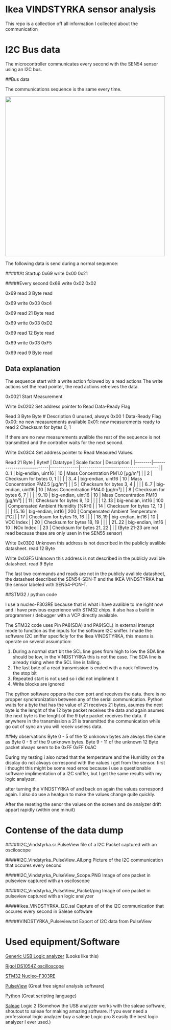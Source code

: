 # Ikea VINDSTYRKA sensor analysis

This repo is a collection off all information I collected about the communication 

# I2C Bus data

The microcontroller communicates every second with the SEN54 sensor using an I2C bus.

##Bus data

The communications sequence is the same every time. 

<img src="I2C_Vindstyrka_PulseView_All.PNGg" width="500px">

The following data is send during a normal sequence:

#####At Startup
0x69 write
0x00
0x21

#####Every second
0x69 write 
0x02
0x02

0x69 read
3 Byte read

0x69 write 
0x03
0xc4

0x69 read
21 Byte read

0x69 write 
0x03
0xD2

0x69 read
12 Byte read

0x69 write
0x03
0xF5

0x69 read
9 Byte read

## Data explanation

The sequence start with a write action folowed by a read actions
The write actions set the read pointer, the read actions retreives the data.

0x0021
Start Measurement

Write 0x0202
Set address pointer to Read Data-Ready Flag 

Read 3 Byte
Byte # Description
0 unused, always 0x00
1 Data-Ready Flag
0x00: no new measurements available
0x01: new measurements ready to read
2 Checksum for bytes 0, 1

If there are no new measurements avalible the rest of the sequence is not transmitted and the controller waits for the next second.

Write 0x03C4 
Set address pointer to Read Measured Values. 

Read 21 Byte
| Byte#  | Datatype                  | Scale factor | Description                          |
|--------|---------------------------|--------------|--------------------------------------|
| 0..1   | big-endian, uint16        | 10           | Mass Concentration PM1.0 [μg/m³]      |
| 2      | Checksum for bytes 0, 1   |              |                                      |
| 3..4   | big-endian, uint16        | 10           | Mass Concentration PM2.5 [μg/m³]     |
| 5      | Checksum for bytes 3, 4   |              |                                      |
| 6..7   | big-endian, uint16        | 10           | Mass Concentration PM4.0 [μg/m³]     |
| 8      | Checksum for bytes 6, 7   |              |                                      |
| 9..10  | big-endian, uint16        | 10           | Mass Concentration PM10 [μg/m³]      |
| 11     | Checksum for bytes 9, 10  |              |                                      |
| 12..13 | big-endian, int16         | 100          | Compensated Ambient Humidity [%RH]   |
| 14     | Checksum for bytes 12, 13 |              |                                      |
| 15..16 | big-endian, int16         | 200          | Compensated Ambient Temperature [°C] |
| 17     | Checksum for bytes 15, 16 |              |                                      |
| 18..19 | big-endian, int16         | 10           | VOC Index                            |
| 20     | Checksum for bytes 18, 19 |              |                                      |
| 21..22 | big-endian, int16         | 10           | NOx Index                            |
| 23     | Checksum for bytes 21, 22 |              |                                      |
(Byte 21-23 are not read because these are only usen in the SEN55 sensor)

Write 0x03D2
Unknown this address is not described in the publicly avalible datasheet.
read 12 Byte 

Write 0x03F5
Unknown this address is not described in the publicly avalible datasheet.
read 9 Byte 

The last two commands and reads are not in the publicly avalible datasheet, the datasheet described the SEN54-SDN-T and the IKEA VINDSTYRKA has the sensor labeled with SEN54-PON-T.

##STM32 / python code

I use a nucleo-F303RE because that is what i have avalible to me right now and i have previous experience with STM32 chips. it also has a build in programmer / debugger with a VCP directly available.

The STM32 code uses Pin PA8(SDA) and PA9(SCL) in external interupt mode to function as the inputs for the software I2C sniffer.
I made the software I2C sniffer specificly for the Ikea VINDSTYRKA, this means is operate on several assumption:

1. During a normal start bit the SCL line goes from high to low the SDA line should be low, in the VINDSTYRKA this is not the case. The SDA line is already rising when the SCL line is falling.
2. The last byte of a read transmission is ended with a nack followed by the stop bit
3. Repeated start is not used so i did not impliment it
4. Write blocks are ignored

The python software oppens the com port and receives the data. there is no propper synchronization between any of the serial communication.
Python waits for a byte that has the value of 21 receives 21 bytes, asumes the next byte is the lenght of the 12 byte packet receives the data and again asumes the next byte is the lenght of the 9 byte packet receives the data.
if anywhere in the transmission a 21 is transmitted the communication while go out of sync an you will receiv useless data.

##My observations
Byte 0 - 5 of the 12 unknown bytes are always the same as Byte 0 - 5 of the 9 unknown bytes.
Byte 9 - 11 of the unknown 12 Byte packet always seem to be 0xFF 0xFF 0xAC

During my testing i also noted that the temperature and the Humidity on the display do not always correspond with the values i get from the sensor. first i thought this might be some read erros because i use a questionable software implimentation of a I2C sniffer, but I get the same results with my logic analyzer.

after turning the VINDSTYRKA of and back on again the values correspond again. I also do use a heatgun to make the values change quite quickly.

After the reseting the senor the values on the screen and de analyzer drift appart rapidly (within one minuit)

# Contense of the data dump
#####I2C_Vindstyrka.sr
PulseView file of a I2C Packet captured with an osciloscope

#####I2C_Vindstyrka_PulseView_All.png
Picture of the I2C communication that occures every second

#####I2C_Vindstyrka_PulseView_Scope.PNG
Image of one packet in pulseview captured with an osciloscope

#####I2C_Vindstyrka_PulseView_Packet/png
Image of one packet in pulseview captured with an logic analyzer

#####Ikea_VINDSTYRKA_I2C.sal
Capture of of the I2C communication that occures every second in Saleae software

#####VINDSTYRKA_Pulseview.txt
Export of I2C data from PulseView

# Used equipment/Software

[Generic USB Logic analyzer](https://sigrok.org/wiki/128axc-based_USBee_AX-Pro_clone "Logic Analyzer") (Looks like this)

[Rigol DS1054Z oscilloscope](https://eu.rigol.com/products/detail/DS1000Z.html "Rigol DS1054Z")

[STM32 Nucleo-F303RE](https://www.st.com/en/evaluation-tools/nucleo-f303re.html "STM32-Nulceo-F303RE")

[PulseView](https://sigrok.org/wiki/Main_Page "PulseView") (Great free signal analysis software)

[Python](https://www.python.org/ "Python") (Great scripting language)

[Saleae](https://www.saleae.com/ "Saleaeaeaeaeaeae") Logic 2 (Somehow the USB analyzer works with the saleae software, shoutout to saleae for making amazing software. If you ever need a professional logic analyzer buy a saleae Logic pro 8 easily the best logic analyzer I ever used.)


